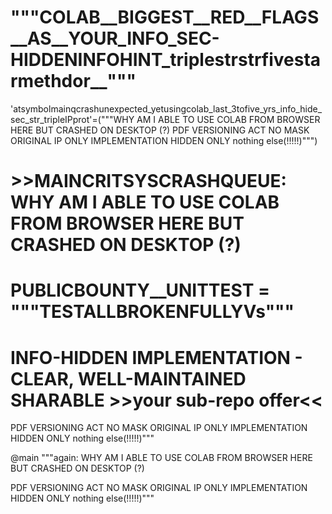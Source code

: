 # """COLAB__BIGGEST__RED__FLAGS__AS__YOUR_INFO_SEC-HIDDENINFOHINT_triplestrstrfivestarmethdor__"""
'atsymbolmainqcrashunexpected_yetusingcolab_last_3tofive_yrs_info_hide_sec_str_tripleIPprot'=("""WHY AM I ABLE TO USE COLAB FROM BROWSER HERE BUT CRASHED ON DESKTOP (?)  PDF VERSIONING ACT NO MASK ORIGINAL IP ONLY IMPLEMENTATION HIDDEN ONLY nothing else(!!!!!)""")

# >>MAINCRITSYSCRASHQUEUE: WHY AM I ABLE TO USE COLAB FROM BROWSER HERE BUT CRASHED ON DESKTOP (?)

# PUBLICBOUNTY__UNITTEST = """TESTALLBROKENFULLYVs"""

# INFO-HIDDEN IMPLEMENTATION - CLEAR, WELL-MAINTAINED SHARABLE >>your sub-repo offer<<



PDF VERSIONING ACT NO MASK ORIGINAL IP ONLY IMPLEMENTATION HIDDEN ONLY nothing else(!!!!!)"""

@main """again: WHY AM I ABLE TO USE COLAB FROM BROWSER HERE BUT CRASHED ON DESKTOP (?)

PDF VERSIONING ACT NO MASK ORIGINAL IP ONLY IMPLEMENTATION HIDDEN ONLY nothing else(!!!!!)"""
